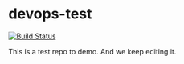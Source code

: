 # devops-test

[![Build Status](https://img.shields.io/badge/Jenkins-D24939?style=for-the-badge&logo=Jenkins&logoColor=white)](https://9484-103-152-180-156.in.ngrok.io/job/devops-test-PIPELINE/)

This is a test repo to demo. 
And we keep editing it.
